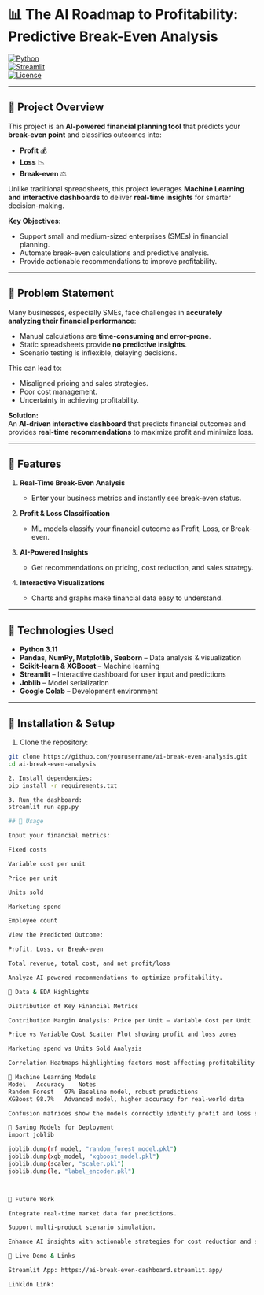 # 📊 The AI Roadmap to Profitability: Predictive Break-Even Analysis

[![Python](https://img.shields.io/badge/Python-3.11-blue)](https://www.python.org/)  
[![Streamlit](https://img.shields.io/badge/Streamlit-App-green)](https://streamlit.io/)  
[![License](https://img.shields.io/badge/License-MIT-orange)](LICENSE)

---

## 🔹 Project Overview

This project is an **AI-powered financial planning tool** that predicts your **break-even point** and classifies outcomes into:

- **Profit** 💰  
- **Loss** 📉  
- **Break-even** ⚖️  

Unlike traditional spreadsheets, this project leverages **Machine Learning and interactive dashboards** to deliver **real-time insights** for smarter decision-making.

**Key Objectives:**
- Support small and medium-sized enterprises (SMEs) in financial planning.  
- Automate break-even calculations and predictive analysis.  
- Provide actionable recommendations to improve profitability.  

---

## 🔹 Problem Statement

Many businesses, especially SMEs, face challenges in **accurately analyzing their financial performance**:  

- Manual calculations are **time-consuming and error-prone**.  
- Static spreadsheets provide **no predictive insights**.  
- Scenario testing is inflexible, delaying decisions.  

This can lead to:  
- Misaligned pricing and sales strategies.  
- Poor cost management.  
- Uncertainty in achieving profitability.  

**Solution:**  
An **AI-driven interactive dashboard** that predicts financial outcomes and provides **real-time recommendations** to maximize profit and minimize loss.

---

## 🔹 Features

1. **Real-Time Break-Even Analysis**  
   - Enter your business metrics and instantly see break-even status.  

2. **Profit & Loss Classification**  
   - ML models classify your financial outcome as Profit, Loss, or Break-even.  

3. **AI-Powered Insights**  
   - Get recommendations on pricing, cost reduction, and sales strategy.  

4. **Interactive Visualizations**  
   - Charts and graphs make financial data easy to understand.  

---

## 🔹 Technologies Used

- **Python 3.11**  
- **Pandas, NumPy, Matplotlib, Seaborn** – Data analysis & visualization  
- **Scikit-learn & XGBoost** – Machine learning  
- **Streamlit** – Interactive dashboard for user input and predictions  
- **Joblib** – Model serialization  
- **Google Colab** – Development environment  

---

## 🔹 Installation & Setup

1. Clone the repository:  
```bash
git clone https://github.com/yourusername/ai-break-even-analysis.git
cd ai-break-even-analysis

2. Install dependencies:
pip install -r requirements.txt

3. Run the dashboard:
streamlit run app.py

## 🔹 Usage

Input your financial metrics:

Fixed costs

Variable cost per unit

Price per unit

Units sold

Marketing spend

Employee count

View the Predicted Outcome:

Profit, Loss, or Break-even

Total revenue, total cost, and net profit/loss

Analyze AI-powered recommendations to optimize profitability.

🔹 Data & EDA Highlights

Distribution of Key Financial Metrics

Contribution Margin Analysis: Price per Unit – Variable Cost per Unit

Price vs Variable Cost Scatter Plot showing profit and loss zones

Marketing spend vs Units Sold Analysis

Correlation Heatmaps highlighting factors most affecting profitability

🔹 Machine Learning Models
Model	Accuracy	Notes
Random Forest	97%	Baseline model, robust predictions
XGBoost	98.7%	Advanced model, higher accuracy for real-world data

Confusion matrices show the models correctly identify profit and loss scenarios with high reliability.

🔹 Saving Models for Deployment
import joblib

joblib.dump(rf_model, "random_forest_model.pkl")
joblib.dump(xgb_model, "xgboost_model.pkl")
joblib.dump(scaler, "scaler.pkl")
joblib.dump(le, "label_encoder.pkl")



🔹 Future Work

Integrate real-time market data for predictions.

Support multi-product scenario simulation.

Enhance AI insights with actionable strategies for cost reduction and sales optimization.

🔹 Live Demo & Links

Streamlit App: https://ai-break-even-dashboard.streamlit.app/

Linkldn Link: 
